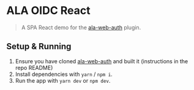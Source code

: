 # ALA OIDC React

> A SPA React demo for the [ala-web-auth](https://github.com/AtlasOfLivingAustralia/ala-web-auth) plugin.

## Setup & Running

1. Ensure you have cloned [ala-web-auth](https://github.com/AtlasOfLivingAustralia/ala-web-auth)
   and built it (instructions in the repo README)
2. Install dependencies with `yarn` / `npm i`.
3. Run the app with `yarn dev` or `npm dev`.
